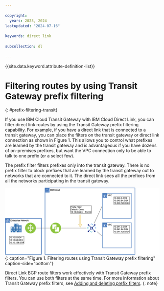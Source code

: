 ```yaml
---

copyright:
  years: 2023, 2024
lastupdated: "2024-07-16"

keywords: direct link

subcollection: dl

---
```


{{site.data.keyword.attribute-definition-list}}

# Filtering routes by using Transit Gateway prefix filtering
{: #prefix-filtering-transit}

If you use IBM Cloud Transit Gateway with IBM Cloud Direct Link, you can filter direct link routes by using the Transit Gateway prefix filtering capability. For example, if you have a direct link that is connected to a transit gateway, you can place the filters on the transit gateway or direct link connection as shown in Figure 1. This allows you to control what prefixes are learned by the transit gateway and is advantageous if you have dozens of on-premises prefixes, but want the VPC connection only to be able to talk to one prefix (or a select few).

The prefix filter filters prefixes only into the transit gateway. There is no prefix filter to block prefixes that are learned by the transit gateway out to networks that are connected to it. The direct link sees all the prefixes from all the networks participating in the transit gateway.

![Filtering routes by using Transit Gateway prefix filtering](images/prefix-filter-transit-gateway1.svg){: caption="Figure 1. Filtering routes using Transit Gateway prefix filtering" caption-side="bottom"}

Direct Link BGP route filters work effectively with Transit Gateway prefix filters. You can use both filters at the same time. For more information about Transit Gateway prefix filters, see [Adding and deleting prefix filters](/docs/transit-gateway?topic=transit-gateway-adding-prefix-filters&interface=ui).
{: note}
